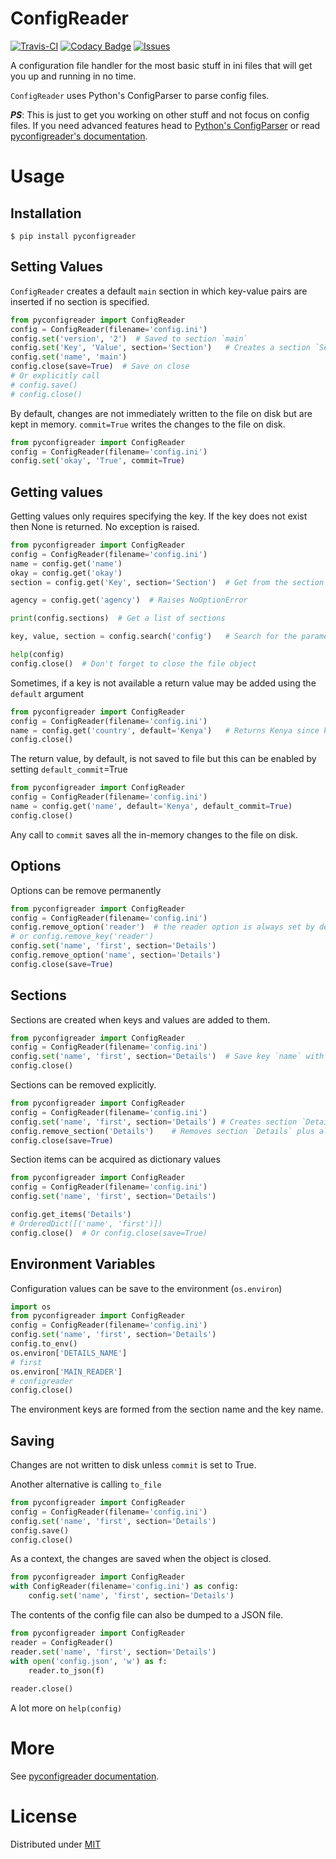 # ConfigReader

[![Travis-CI](https://img.shields.io/travis/giantas/pyconfigreader.svg?maxAge=25920)](https://travis-ci.org/giantas/pyconfigreader)
[![Codacy Badge](https://api.codacy.com/project/badge/Coverage/5f3132cafe78478dbdeb081b53d3661d)](https://www.codacy.com/app/giantas/pyconfigreader?utm_source=github.com&utm_medium=referral&utm_content=giantas/pyconfigreader&utm_campaign=Badge_Coverage)
[![Issues](https://img.shields.io/github/issues-raw/giantas/pyconfigreader/website.svg)](https://github.com/giantas/pyconfigreader/issues)

A configuration file handler for the most basic stuff in ini files that will get you up and running in no time.

`ConfigReader` uses Python's ConfigParser to parse config files.

***PS***: This is just to get you working on other stuff and not focus on config files. 
If you need advanced features head to [Python's ConfigParser](https://docs.python.org/3/library/configparser.html) or 
read [pyconfigreader's documentation](https://pyconfigreader.readthedocs.io/).

# Usage

## Installation
```
$ pip install pyconfigreader
```

## Setting Values

`ConfigReader` creates a default `main` section in which key-value pairs are inserted if no section is specified.

```python
from pyconfigreader import ConfigReader
config = ConfigReader(filename='config.ini')
config.set('version', '2')  # Saved to section `main`
config.set('Key', 'Value', section='Section')   # Creates a section `Section` on-the-fly
config.set('name', 'main')
config.close(save=True)  # Save on close
# Or explicitly call
# config.save()
# config.close()
```

By default, changes are not immediately written to the file on disk but are kept in memory.
`commit=True` writes the changes to the file on disk.

```python
from pyconfigreader import ConfigReader
config = ConfigReader(filename='config.ini')
config.set('okay', 'True', commit=True)
```

## Getting values

Getting values only requires specifying the key. If the key does not exist then None is returned. No exception is raised.

```python
from pyconfigreader import ConfigReader
config = ConfigReader(filename='config.ini')
name = config.get('name')
okay = config.get('okay')
section = config.get('Key', section='Section')  # Get from the section `Section`

agency = config.get('agency')  # Raises NoOptionError

print(config.sections)  # Get a list of sections

key, value, section = config.search('config')   # Search for the parameters of a value. Returns a tuple

help(config)
config.close()  # Don't forget to close the file object
```

Sometimes, if a key is not available a return value may be added using the `default` argument
```python
from pyconfigreader import ConfigReader
config = ConfigReader(filename='config.ini')
name = config.get('country', default='Kenya')   # Returns Kenya since key was not available in config file
config.close()
```

The return value, by default, is not saved to file but this can be enabled by 
setting `default_commit`=True
```python
from pyconfigreader import ConfigReader
config = ConfigReader(filename='config.ini')
name = config.get('name', default='Kenya', default_commit=True)
config.close()
```

Any call to `commit` saves all the in-memory changes to the file on disk.

## Options

Options can be remove permanently

```python
from pyconfigreader import ConfigReader
config = ConfigReader(filename='config.ini')
config.remove_option('reader')  # the reader option is always set by default
# or config.remove_key('reader')
config.set('name', 'first', section='Details')
config.remove_option('name', section='Details')
config.close(save=True)
```

## Sections
Sections are created when keys and values are added to them.

```python
from pyconfigreader import ConfigReader
config = ConfigReader(filename='config.ini')
config.set('name', 'first', section='Details')  # Save key `name` with value `first` in section `Details`
config.close()
```

Sections can be removed explicitly.
```python
from pyconfigreader import ConfigReader
config = ConfigReader(filename='config.ini')
config.set('name', 'first', section='Details') # Creates section `Details`
config.remove_section('Details')    # Removes section `Details` plus all the keys and values
config.close(save=True)
```

Section items can be acquired as dictionary values
```python
from pyconfigreader import ConfigReader
config = ConfigReader(filename='config.ini')
config.set('name', 'first', section='Details')

config.get_items('Details')
# OrderedDict([('name', 'first')])
config.close()  # Or config.close(save=True)
```

## Environment Variables
Configuration values can be save to the environment (`os.environ`)

```python
import os
from pyconfigreader import ConfigReader
config = ConfigReader(filename='config.ini')
config.set('name', 'first', section='Details')
config.to_env()
os.environ['DETAILS_NAME']
# first
os.environ['MAIN_READER']
# configreader
config.close()
```

The environment keys are formed from the section name and the key name.

## Saving

Changes are not written to disk unless `commit` is set to True.

Another alternative is calling `to_file`

```python
from pyconfigreader import ConfigReader
config = ConfigReader(filename='config.ini')
config.set('name', 'first', section='Details')
config.save()
config.close()
```

As a context, the changes are saved when the object is closed.

```python
from pyconfigreader import ConfigReader
with ConfigReader(filename='config.ini') as config:
    config.set('name', 'first', section='Details')
```

The contents of the config file can also be dumped to a JSON file.
```python
from pyconfigreader import ConfigReader
reader = ConfigReader()
reader.set('name', 'first', section='Details')
with open('config.json', 'w') as f:
    reader.to_json(f)
    
reader.close()
```

A lot more on `help(config)`

# More
See [pyconfigreader documentation](https://pyconfigreader.readthedocs.io/).

# License
Distributed under [MIT](LICENSE)
